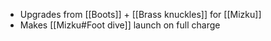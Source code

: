 - Upgrades from [[Boots]] + [[Brass knuckles]] for [[Mizku]]
- Makes [[Mizku#Foot dive]] launch on full charge